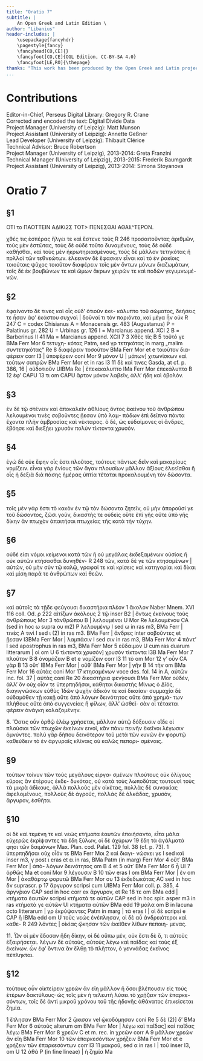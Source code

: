 ```yaml
---
title: "Oratio 7"
subtitle: |
	An Open Greek and Latin Edition \ 
author: "Libanius"
header-includes: | 
	\usepackage{fancyhdr}
	\pagestyle{fancy}
	\fancyhead[CO,CE]{}
	\fancyfoot[CO,CE]{OGL Edition, CC-BY-SA 4.0}
	\fancyfoot[LE,RO]{\thepage}
thanks: "This work has been produced by the Open Greek and Latin project through the help of volunteers. See contributions for details."
...
```


# Contributions  

Editor-in-Chief, Perseus Digital Library: Gregory R. Crane  
 Corrected and encoded the text: Digital Divide Data  
 Project Manager (University of Leipzig): Matt Munson  
 Project Assistant (University of Leipzig): Annette Geßner  
 Lead Developer (University of Leipzig): Thibault Clérice  
 Technical Advisor: Bruce Robertson  
 Project Manager (University of Leipzig), 2013-2014: Greta Franzini  
 Technical Manager (University of Leipzig), 2013-2015: Frederik Baumgardt  
 Project Assistant (University of Leipzig), 2013-2014: Simona Stoyanova  

# Oratio 7  

## §1  

<pb n="373"/>
<head>ΟΤΙ το ΠΑΟΤΤΕΙΝ ΑΔΙΚί2Σ ΤΟΤ&gt;
ΠΕΝΕΣΘΑΙ ΑΘΑΙί^ΤΕΡΟΝ.</head>
<p>χθές τις ἐσπέρας ἤλγει τε καὶ ἔστενε τοὺς <note type="marginal">R 246</note>
προσαιτοῦντας ἀριθμῶν, τοὺς μὲν ἑστῶτας, τοὺς δὲ οὐδὲ
τοῦτο δυναμένους, τοὺς δὲ οὐδὲ καθῆσθαι, καὶ τοὺς <lb n="5"/>
μὲν ἠκρωτηριασμένους, τοὺς δὲ μᾶλλον τετηκότας ἢ
πολλοὶ τῶν τεθνεώτων. ἐλεεινὸν δὲ ἔφασκεν εἶναι καὶ
τὸ ἐν ῥακίοις τοιούτοις ψῦχος τοιοῦτον διαφέρειν τοῖς
μὲν ὄντων μόνων διαζωμάτων, τοῖς δὲ ἐκ βουβώνων
τε καὶ ὤμων ἄκρων χειρῶν τε καὶ ποδῶν γεγυμνωμέ- <lb n="10"/>
νῶν.</p>  

## §2  

<p>ἐφαίνοντο δέ τινες καὶ οἷς οὐδ’ ὁτιοῦν ἐκε-
κάλυπτο τοῦ σώματος, δεήσεις τε ἦσαν ἀφ’ ἑκάστου
συχναὶ | δοῦναί τι τὸν παριόντα, καὶ μέγα ἦν οὐκ <note type="marginal">R 247</note>
<lg><l>C = codex Chisianus</l>
<l>Α = Monacensis gr. 483 (Augustanus)</l>
<l>Ρ = Palatinus gr. 282</l>
<l>U = Urbinas gr. 126</l>
<l>Ι = Marcianus append. XCI 2</l>
<l>Β = Barberinus II 41</l>
<l>Ma = Marcianus append. XCII 7</l></lg>
<note type="footnote">3 Χθὲς τίς Β 5 τοῦτό γε BMa Ferr Mor 6 τετυχη-
κότας Patm, sed γρ τετηκότας in marg „malim συντετηκότας“
Re 8 διαφέρειν τοσοῦτον BMa Ferr Mor et e τοιοῦτον δια-
φέρειν corr I3 | ὑποφέρειν coni Mor 9 μόνον U |
μάτων] χιτωνίσκων καὶ τούτων σαπρῶν BMa Ferr Mor et in
ras I3 11 δὲ καί τινες Gasda, at cf. p. 386, 16 | οὐδοτιοῦν
UIBMa Re | ἐπεκεκαλυπτο ΙΜa Ferr Mor ἐπεκάλυπτο Β
12 ἐφ’ CAPU 13 τι om CAPU</note>

<pb n="374"/>
ἄρτον μόνον λαβεῖν, ἀλλ’ ἤδη καὶ ὀβολόν.</p>  

## §3  

<p>ἐν δὲ
τῷ στένειν καὶ ἀποκαλεῖν ἀθλίους ὄντος ἐκείνου τοῦ
ἀνθρώπου λελουμένοι τινὲς σοβοῦντες ᾔεσαν ὑπὸ λαμ-
πάδων ἐπὶ δεῖπνα πάντα ἔχοντα πλὴν ἀμβροσίας καὶ
<lb n="5"/> νέκταρος. ὁ δέ, ὡς εὐδαίμονες οἱ ἄνδρες, ἐβόησε
καὶ διεξῄει χρυσὸν πολὺν τίκτοντα χρυσόν.</p>  

## §4  

<p>ἐγὼ
δὲ οὐκ ἔφην οἷς ἐστι πλοῦτος, τούτους πάντως δεῖν
καὶ μακαρίους νομίζειν. εἶναι γὰρ ἐνίους τῶν ἄγαν
πλουσίων μᾶλλον ἀξίους ἐλεεῖσθαι ἢ οἶς ἡ δεξιὰ διὰ
<lb n="10"/> πάσης ἡμέρας ὑπτία τέταται προκαλουμένη τὸν δώσοντα.
</p>  

## §5  

<p>τοῖς μὲν γάρ ἐστι τὸ κακὸν ἐν τῷ τὸν δώσοντα
ζητεῖν, οὐ μὴν ἀποροῦσί γε τοῦ δώσοντος, ζῶσι γοῦν,
δικαστὴς τε οὐδεὶς οὔτε ἐπὶ γῆς οὔτε ὑπὸ γῆς δίκην
ἂν πτωχὸν ἀπαιτήσαι πτωχείας τῆς κατὰ τὴν τύχην.
<lb n="15"/></p>  

## §6  

<p>οὐδέ εἰσι νόμοι κείμενοι κατὰ τῶν ἢ οὐ μεγάλας
ἐκδεξαμένων οὐσίας ἢ οὐκ αὐτῶν κτήσασθαι δυνηθέν-
<note type="marginal">R 248</note> τῶν, κατὰ δέ γε τῶν κτησαμένων | αὐτῶν, οὐ μὴν
σὺν τῷ καλῷ, γραφαί τε καὶ κρίσεις καὶ κατηγορίαι
καὶ δίκαι καὶ μίση παρά τε ἀνθρώπων καὶ θεῶν.
<lb n="20"/></p>  

## §7  

<p>καὶ αὐτοῖς τὰ τῇδε φεύγουσι δικαστήρια πλέον
<note type="footnote">1 ἄκολον Naber Mnem. XVI 116 coll. Od. ρ 222 αἰτίζων
ἀκόλους 2 τῷ inser B2 | ὄντως ἐκείνους τοὺς ἀνθρώπους
Mor 3 τἀνθρώπου Β | λελουμένοι U Mor Re λελουμένου
CA (sed in hoc ω supra ου m2) Ρ λελουμένῳ Ι sed ω in ras
m3, BMa Ferr | τινὲς Α τινὶ Ι sed ι (2) in ras m3. BMa Ferr |
ἄνδρες inter σοβοῦντες et ᾔεσαν I3BMa Ferr Mor | λαμπάσιν Ι
sed σιν in ras m3, BMa Ferr Mor 4 πάντ’ Ι sed apostrophus
in ras m3, BMa Ferr Mor 5 εὔδαιμον U cum ras duarum
litterarum | οἱ om U 6 τίκτοντα χρυσόν] χρυσὸν τίκτοντα I3B
Ma Ferr Mor 7 πλοῦτον Β 8 ὀνομάζειν Β et e νομίζειν
corr I3 11 τὸ om Mor 12 γ’ οὖν CA γὰρ Β 13 οὔτ᾿
IBMa Ferr Mor | οὔθ᾿ ΒΜa Ferr Mor | γῆν Β 14 τὴν om
BMa Ferr Mor 16 αὐτὰς coni Mor 17 κτησαμένων voce
des. fol. 14 in Α, αὐτῶν inc. fol. 37 | αὐτὰς coni Re
20 δικαστήρια φεν́γουσι BMa Ferr Mor</note>

<pb n="375"/>
οὐδέν, ἀλλ’ ὂν οὐχ οἷόν τε ὑπερπηδῆσαι, κάθηται
δικαστὴς Μίνως ὁ Δῖός, διαγιγνώσκων εὐθὺς Ἰδῶν
ψυχὴν ἄδικόν τε καὶ δικαίαν· συμμαχία δὲ οὐδαμόθεν
τῇ κακῇ οὔτε ἀπὸ λόγων δεινότητος οὔτε ἀπὸ χρημά-
των πλήθους οὔτε ἀπὸ συγγενείας ἢ φίλων, ἀλλ’ ὠσθεῖ- <lb n="5"/>
σὰν οἷ τέτακται φέρειν ἀνάγκη κολαζομένην.</p>
<p>8. Ὅστις οὖν ὀρθῷ ἐλέῳ χρήσεται, μᾶλλον αὐτῷ
δόξουσιν οἵδε οἱ πλούσιοι τῶν πτωχῶν ἐκείνων
εινοί, κἂν πάνυ πεινῆν ἐκεῖνοι λέγωσιν ὀμνύντες. πολὺ
γὰρ δήπου δεινότερον τοῦ μετὰ τῶν κυνῶν ἐν φορυτῷ <lb n="10"/>
καθεύδειν τὸ ἐν ἀργυραῖς κλίναις οὐ καλῶς πεπορι-
σμέναις.</p>  

## §9  

<p>τούτων τοίνυν τῶν τοὺς μεγάλους εἰργα-
σμένων πλούτους οὐκ ὀλίγους εὕροις ἂν ἑτέρους ἐκδε-
δυκότας, οὐ κατὰ τοὺς λωποδύτας τουτουσὶ τοὺς τὰ
μικρὰ ἀδίκους, ἀλλὰ πολλοὺς μὲν οἰκέτας, πολλὰς δὲ <lb n="15"/>
συνοικίας ἀφελομένους, πολλοὺς δὲ ἀγρούς, πολλὰς δὲ
ὁλκάδας, χρυσόν, ἄργυρον, ἐσθῆτα.</p>  

## §10  

<p>οἱ δὲ καὶ
τεμένη τε καὶ νεὼς κτήματα ἑαυτῶν ἐποιήσαντο, εἶτα
μάλα εὐχερῶς ἐκρίψαντες τὰ ἔδη ξύλων, οἱ δὲ ἀχύρων
<note type="footnote">19 ἔδη τὰ ἀγάλματά φησι τῶν δαιμόνων Max. Plan. cod.
Palat. 129 fol. 38 (cf. p. 73).</note>
<note type="footnote">1 ὑπερπηδῆσαι οὐχ οἷόν τε BMa Ferr Μοι 2 καὶ διαγι-
νώσκει γε Ι sed καὶ inser m3, γ post ι eras et ει in ras, ΒMa
Patm (in marg) Ferr Mor 4 οὔτ᾿ BMa Ferr Mor | ἀπὸ- λόγων
δεινότητος om Β 4 et 5 οὔτ᾿ BMa Ferr Mor 6 ἧ UI
7 ὀρθῶς Ma et coni Mor 9 λέγουσιν Β 10 τῶν eras Ι om
BMa Ferr Mor | ἐν om Mor | ἀκαθάρτῳ φορυτῶ BMa Ferr Mor
συ
13 ἐκδεδωκότας AC sed in hoc δν suprascr. p 17 ἄργυρον
scripsi cum UIBMa Ferr Mor coll. p. 385, 4 ἀργν́ριον CAP sed
in hoc corr ex ἄργυρον, et Re 18 τε om BMa edd | κτήματα
ἑαυτῶν scripsi κτήματά τε αὑτῶν CAP sed in hoc spir. asper
m3 in ras κτήματά γε αὐτῶν UI κτήματα αὑτῶν BMa edd
19 μάλα om Β in lacuna octo litterarum | γρ ἐκρύψαντες
Patm in marg | τὰ eras Ι | οἱ δὲ scripsi e CAP ἢ IBMa
edd om U</note>

<pb n="376"/>
τοὺς νεὼς ἐνέπλησαν, οἱ δὲ αὖ ἀνδρειότεροι καὶ καθε-
<note type="marginal">R 249</note> λόντες | οἰκίας ᾤκησαν τῶν ἐκεῖθεν λίθων πεποιη-
μενας.</p>
<p>11. Ὧν οἱ μὲν ἔδοσαν ἤδη δίκην, οἱ δὲ οὔπω μέν,
<lb n="5"/> οὐκ ἔστι δὲ ὅ, τι αὐτοὺς ἐξαιρήσεται. λέγων δὲ
αὐτούς, αὐτοὺς λέγω καὶ παῖδας καὶ τοὺς ἐξ ἐκείνων.
ὧν ἐφ’ ὅντινα ἂν ἔλθῃ τὸ πλῆττον, ὁ γεννάδας ἐκεῖνος
πέπληκται.</p>  

## §12  

<p>τούτους οὖν οἰκτείρειν χρεὼν ἂν εἴη
μᾶλλον ἢ ὅσοι βλέπουσιν εἰς τοὺς ἑτέρων δακτύλους·
<lb n="10"/> ὡς τοῖς μὲν ἡ τελευτὴ λύσει τὸ χρῄζειν τῶν ἐπαρκε-
σόντων, τοῖς δὲ ἀντὶ μικροῦ χρόνου τοῦ τῆς ἡδονῆς
ἀθάνατος ἐπικείσεται ζημία.</p>
<note type="footnote">1 ἔτλησαν BMa Ferr Mor 2 ᾤκισαν vel ᾠκοδόμησαν coni
Re 5 δὲ (2)] δ’ BMa Ferr Mor 6 αὐτοὺς alterum om
BMa Ferr Mor | λέγω καὶ παῖδας] καὶ παῖδας λέγω BMa Ferr
Mor 8 χρεῶν C et m. rec. in χρεὼν corr Α 9 μᾶλλον
χρεὼν ἂν εἴη BMa Ferr Mor 10 τῶν ἐπαρκεσόντων χρήζειν
BMa Ferr Mor et e χρήζειν τῶν ἐπαρκεσόντων corr I3
11 μακροῦ, sed α in ras I | τοῦ inser Ι3, om U 12 ἀθά Ρ
(in fine lineae) | ἡ ζημία Ma</note>  

